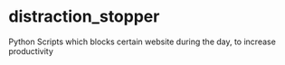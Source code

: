 # distraction_stopper
Python Scripts which blocks certain website during the day, to increase productivity

